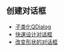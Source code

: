 ## 创建对话框

- [子类化QDialog](subclassing_qdialog)
- [快速设计对话框](rapid_dialog_design)
- [改变形状的对话框](shape_changing_dialogs)


